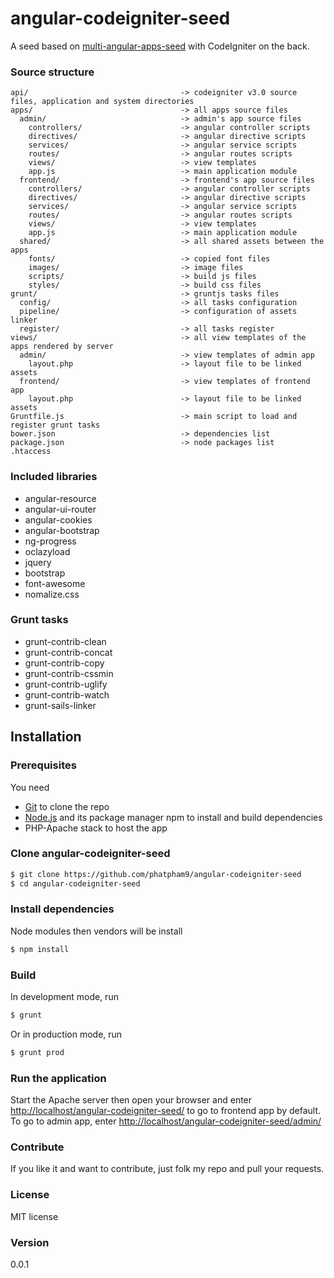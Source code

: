 # angular-codeigniter-seed
A seed based on [multi-angular-apps-seed](http://apps.phatpham.com/angular-codeigniter-seed) with CodeIgniter on the back.

### Source structure
```
api/                                  -> codeigniter v3.0 source files, application and system directories
apps/                                 -> all apps source files
  admin/                              -> admin's app source files
    controllers/                      -> angular controller scripts
    directives/                       -> angular directive scripts
    services/                         -> angular service scripts
    routes/                           -> angular routes scripts
    views/                            -> view templates
    app.js                            -> main application module
  frontend/                           -> frontend's app source files
    controllers/                      -> angular controller scripts
    directives/                       -> angular directive scripts
    services/                         -> angular service scripts
    routes/                           -> angular routes scripts
    views/                            -> view templates
    app.js                            -> main application module
  shared/                             -> all shared assets between the apps
    fonts/                            -> copied font files
    images/                           -> image files
    scripts/                          -> build js files
    styles/                           -> build css files
grunt/                                -> gruntjs tasks files
  config/                             -> all tasks configuration
  pipeline/                           -> configuration of assets linker
  register/                           -> all tasks register
views/                                -> all view templates of the apps rendered by server
  admin/                              -> view templates of admin app
    layout.php                        -> layout file to be linked assets
  frontend/                           -> view templates of frontend app
    layout.php                        -> layout file to be linked assets
Gruntfile.js                          -> main script to load and register grunt tasks
bower.json                            -> dependencies list
package.json                          -> node packages list
.htaccess
```

### Included libraries
* angular-resource
* angular-ui-router
* angular-cookies
* angular-bootstrap
* ng-progress
* oclazyload
* jquery
* bootstrap
* font-awesome
* nomalize.css

### Grunt tasks
* grunt-contrib-clean
* grunt-contrib-concat
* grunt-contrib-copy
* grunt-contrib-cssmin
* grunt-contrib-uglify
* grunt-contrib-watch
* grunt-sails-linker

## Installation

### Prerequisites
You need
* [Git](http://git-scm.com/) to clone the repo
* [Node.js](http://nodejs.org/) and its package manager npm to install and build dependencies
* PHP-Apache stack to host the app

### Clone angular-codeigniter-seed
```sh
$ git clone https://github.com/phatpham9/angular-codeigniter-seed
$ cd angular-codeigniter-seed
```

### Install dependencies
Node modules then vendors will be install
```sh
$ npm install
```

### Build
In development mode, run
```sh
$ grunt
```
Or in production mode, run
```sh
$ grunt prod
```

### Run the application
Start the Apache server then open your browser and enter [http://localhost/angular-codeigniter-seed/](http://localhost/angular-codeigniter-seed/) to go to frontend app by default. To go to admin app, enter [http://localhost/angular-codeigniter-seed/admin/](http://localhost/angular-codeigniter-seed/admin/)

### Contribute
If you like it and want to contribute, just folk my repo and pull your requests.

### License
MIT license

### Version
0.0.1
